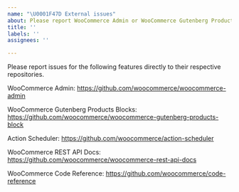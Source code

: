 ```yaml
---
name: "\U0001F47D External issues"
about: Please report WooCommerce Admin or WooCommerce Gutenberg Products Blocks issues directly to their respective repositories.
title: ''
labels: ''
assignees: ''

---
```


Please report issues for the following features directly to their respective repositories.

WooCommerce Admin: https://github.com/woocommerce/woocommerce-admin

WooCommerce Gutenberg Products Blocks: https://github.com/woocommerce/woocommerce-gutenberg-products-block

Action Scheduler: https://github.com/woocommerce/action-scheduler

WooCommerce REST API Docs: https://github.com/woocommerce/woocommerce-rest-api-docs

WooCommerce Code Reference: https://github.com/woocommerce/code-reference
